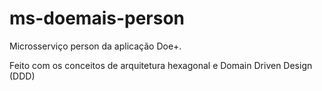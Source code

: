 # ms-doemais-person

Microsserviço person da aplicação Doe+.

Feito com os conceitos de arquitetura hexagonal e Domain Driven Design (DDD)
